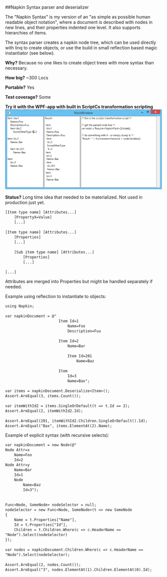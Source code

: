 ##Napkin Syntax parser and deserializer

The "Napkin Syntax" is my version of an "as simple as possible human readable object notation", where a document is described
with nodes in new lines, and their properties indented one level. It also supports hierarchies of items.

The syntax parser creates a napkin node tree, which can be used directly with linq to create objects, or use the build in small 
reflection based magic instantiator (see below).

**Why?**
Because no one likes to create object trees with more syntax than necessary.

**How big?**
~300 Locs

**Portable?**
Yes

**Test coverage?**
Some

**Try it with the WPF-app with built in ScriptCs transformation scripting**
![WPF](/Documentation/wpfimage.png)

**Status?**
Long time idea that needed to be materialized. Not used in production just yet.

	[Item type name] [Attributes...]
		[PropertyX=Value]
		[...]

	[Item type name] [Attributes...]
		[Properties]
		[...]

		[Sub item type name] [Attributes...]
			[Properties]
			[...]

	[...]

Attributes are merged into Properties but might be handled separately if needed.

Example using reflection to instantiate to objects:

    using Napkin;
	
	var napkinDocument = @"
                            Item Id=1
                                Name=Foo
                                Description=Fuu

                            Item Id=2
                                Name=Bar

                                Item Id=201
                                    Name=Baz

                            Item
                                Id=3
                                Name=Bax";

    var items = napkinDocument.Deserialize<Item>();
    Assert.AreEqual(3, items.Count());

    var itemWithId2 = items.SingleOrDefault(t => t.Id == 2);
    Assert.AreEqual(2, itemWithId2.Id);

    Assert.AreEqual(201, itemWithId2.Children.SingleOrDefault().Id);
    Assert.AreEqual("Bax", items.ElementAt(2).Name);


Example of explicit syntax (with recursive selects):

	var napkinDocument = new Node(@"
	Node Attr=x
		Name=Foo
		Id=2
	Node Attr=y
		Name=Bar
		Id=1
		Node
			Name=Baz
			Id=3");


    Func<Node, SomeNode> nodeSelector = null;
    nodeSelector = new Func<Node, SomeNode>(t => new SomeNode
    {
        Name = t.Properties["Name"],
        Id = t.Properties["Id"],
        Children = t.Children.Where(c => c.HeaderName == "Node").Select(nodeSelector)
    });

    var nodes = napkinDocument.Children.Where(c => c.HeaderName == "Node").Select(nodeSelector);

    Assert.AreEqual(2, nodes.Count());
    Assert.AreEqual("3", nodes.ElementAt(1).Children.ElementAt(0).Id);
